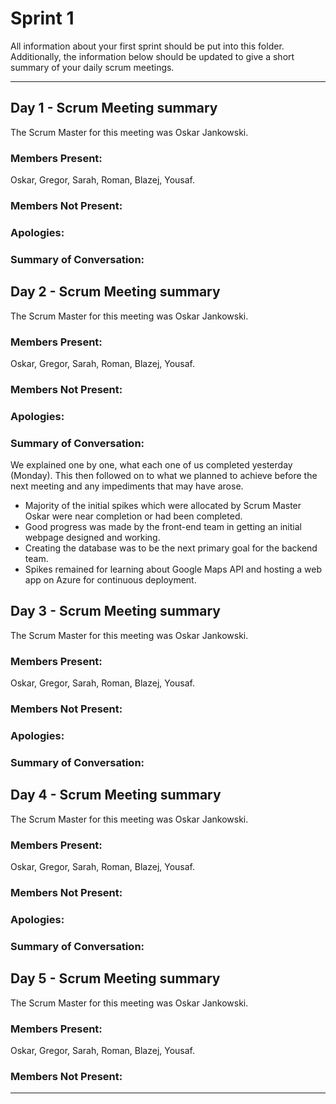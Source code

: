 # Sprint 1

All information about your first sprint should be put into this folder. Additionally, the information below should be updated to give a short summary of your daily scrum meetings.

---

## Day 1 - Scrum Meeting summary
The Scrum Master for this meeting was Oskar Jankowski.

### Members Present:
Oskar, Gregor, Sarah, Roman, Blazej, Yousaf.

### Members Not Present:



### Apologies:

### Summary of Conversation:


## Day 2 - Scrum Meeting summary
The Scrum Master for this meeting was Oskar Jankowski.

### Members Present:
Oskar, Gregor, Sarah, Roman, Blazej, Yousaf.

### Members Not Present:



### Apologies:

### Summary of Conversation:
We explained one by one, what each one of us completed yesterday (Monday). This then followed on to what we planned to achieve before the next meeting and any impediments that may have arose. 
- Majority of the initial spikes which were allocated by Scrum Master Oskar were near completion or had been completed.
- Good progress was made by the front-end team in getting an initial webpage designed and working.
- Creating the database was to be the next primary goal for the backend team.
- Spikes remained for learning about Google Maps API and hosting a web app on Azure for continuous deployment.

## Day 3 - Scrum Meeting summary
The Scrum Master for this meeting was Oskar Jankowski.

### Members Present:
Oskar, Gregor, Sarah, Roman, Blazej, Yousaf.

### Members Not Present:



### Apologies:

### Summary of Conversation:

## Day 4 - Scrum Meeting summary
The Scrum Master for this meeting was Oskar Jankowski.

### Members Present:
Oskar, Gregor, Sarah, Roman, Blazej, Yousaf.

### Members Not Present:



### Apologies:

### Summary of Conversation:

## Day 5 - Scrum Meeting summary
The Scrum Master for this meeting was Oskar Jankowski.

### Members Present:
Oskar, Gregor, Sarah, Roman, Blazej, Yousaf.

### Members Not Present:




---
